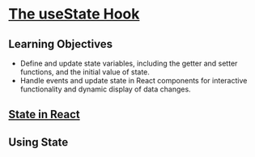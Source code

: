 # [The useState Hook](https://login.codingdojo.com/m/754/16723/124587)


## Learning Objectives

- Define and update state variables, including the getter and setter functions, and the initial value of state.
- Handle events and update state in React components for interactive functionality and dynamic display of data changes.

## [State in React](https://react.dev/learn/state-a-components-memory)


## Using State


